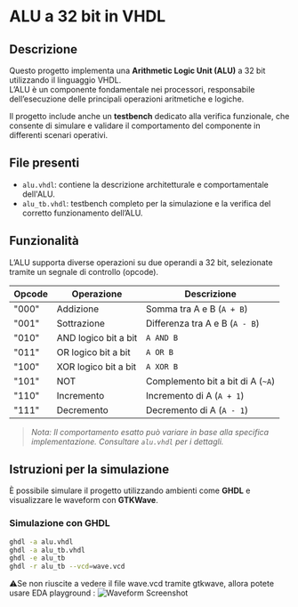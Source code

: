 # ALU a 32 bit in VHDL

## Descrizione

Questo progetto implementa una **Arithmetic Logic Unit (ALU)** a 32 bit utilizzando il linguaggio VHDL.  
L’ALU è un componente fondamentale nei processori, responsabile dell’esecuzione delle principali operazioni aritmetiche e logiche.

Il progetto include anche un **testbench** dedicato alla verifica funzionale, che consente di simulare e validare il comportamento del componente in differenti scenari operativi.

## File presenti

- `alu.vhdl`: contiene la descrizione architetturale e comportamentale dell'ALU.
- `alu_tb.vhdl`: testbench completo per la simulazione e la verifica del corretto funzionamento dell’ALU.

## Funzionalità

L’ALU supporta diverse operazioni su due operandi a 32 bit, selezionate tramite un segnale di controllo (opcode).

| Opcode | Operazione             | Descrizione                        |
|--------|------------------------|------------------------------------|
| "000"  | Addizione              | Somma tra A e B (`A + B`)         |
| "001"  | Sottrazione            | Differenza tra A e B (`A - B`)    |
| "010"  | AND logico bit a bit   | `A AND B`                          |
| "011"  | OR logico bit a bit    | `A OR B`                           |
| "100"  | XOR logico bit a bit   | `A XOR B`                          |
| "101"  | NOT                    | Complemento bit a bit di A (`~A`) |
| "110"  | Incremento             | Incremento di A (`A + 1`)         |
| "111"  | Decremento             | Decremento di A (`A - 1`)         |

> *Nota: Il comportamento esatto può variare in base alla specifica implementazione. Consultare `alu.vhdl` per i dettagli.*

## Istruzioni per la simulazione

È possibile simulare il progetto utilizzando ambienti come **GHDL** e visualizzare le waveform con **GTKWave**.

### Simulazione con GHDL

```bash
ghdl -a alu.vhdl
ghdl -a alu_tb.vhdl
ghdl -e alu_tb
ghdl -r alu_tb --vcd=wave.vcd
```

⚠️Se non riuscite a vedere il file wave.vcd tramite gtkwave, allora potete usare EDA playground : 
![Waveform Screenshot](https://github.com/user-attachments/assets/e1ec7cef-f2cc-4e95-9253-f3a123d1868c)

